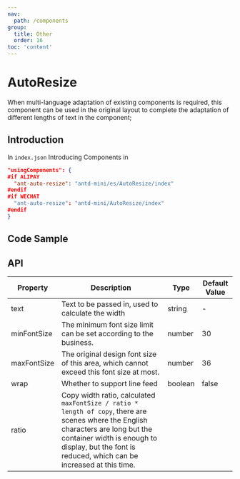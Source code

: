 ```yaml
---
nav:
  path: /components
group:
  title: Other
  order: 16
toc: 'content'
---
```


# AutoResize

When multi-language adaptation of existing components is required, this component can be used in the original layout to complete the adaptation of different lengths of text in the component;

## Introduction

In `index.json` Introducing Components in

```json
"usingComponents": {
#if ALIPAY
  "ant-auto-resize": "antd-mini/es/AutoResize/index"
#endif
#if WECHAT
  "ant-auto-resize": "antd-mini/AutoResize/index"
#endif
}
```

## Code Sample

<code src="../../demo/pages/AutoResize/index"></code>

## API

| Property        | Description                                                                                                                    | Type    | Default Value |
| ----------- | ----------------------------------------------------------------------------------------------------------------------- | ------- | ------ |
| text        | Text to be passed in, used to calculate the width                                                                                              | string  | -      |
| minFontSize | The minimum font size limit can be set according to the business.                                                                                      | number  | 30     |
| maxFontSize | The original design font size of this area, which cannot exceed this font size at most.                                                                                  | number  | 36     |
| wrap        | Whether to support line feed                                                                                                            | boolean | false  |
| ratio       | Copy width ratio, calculated `maxFontSize / ratio * length of copy`, there are scenes where the English characters are long but the container width is enough to display, but the font is reduced, which can be increased at this time. |
